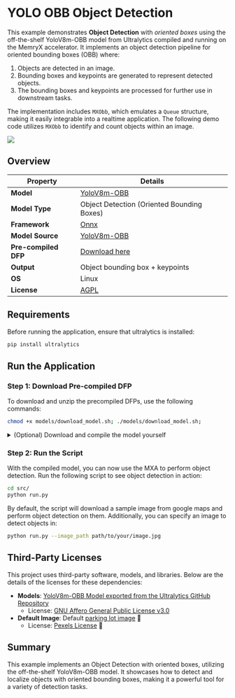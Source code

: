 # YOLO OBB Object Detection

This example demonstrates **Object Detection** with *oriented boxes* using the
off-the-shelf YoloV8m-OBB model from Ultralytics compiled and running on the
MemryX accelerator. It implements an object detection pipeline for oriented
bounding boxes (OBB) where:

1. Objects are detected in an image.
2. Bounding boxes and keypoints are generated to represent detected objects.
3. The bounding boxes and keypoints are processed for further use in downstream tasks.

The implementation includes `MXObb`, which emulates a `Queue` structure, making
it easily integrable into a realtime application. The following demo code
utilizes `MXObb` to identify and count objects within an image.

![](assets/parking_lot_output.png)

## Overview

| Property             | Details                                                                                                                 |
|----------------------|-------------------------------------------------------------------------------------------------------------------------|
| **Model**            | [YoloV8m-OBB](https://github.com/ultralytics/ultralytics)                                                               |
| **Model Type**       | Object Detection (Oriented Bounding Boxes)                                                                              |
| **Framework**        | [Onnx](https://onnx.ai/)                                                                                                |
| **Model Source**     | [YoloV8m-OBB](https://github.com/ultralytics/ultralytics)                                                               |
| **Pre-compiled DFP** | [Download here](https://developer.memryx.com/model_explorer/YOLO_v8_small_Oriented_Bounding_Boxes_1024_1024_3_onnx.zip) |
| **Output**           | Object bounding box + keypoints                                                                                         |
| **OS**               | Linux                                                                                                                   |
| **License**          | [AGPL](LICENSE.md)                                                                                                      |

## Requirements

Before running the application, ensure that ultralytics is installed:

```bash
pip install ultralytics
```

## Run the Application

### Step 1: Download Pre-compiled DFP

To download and unzip the precompiled DFPs, use the following commands:
```bash
chmod +x models/download_model.sh; ./models/download_model.sh;
```

<details>
<summary> (Optional) Download and compile the model yourself </summary>
If you prefer, you can download and compile the model rather than using the precompiled version. Download the pre-trained YoloV8m-OBB model:

```bash
cd models/
python3 export_model.py
```

You can now use the MemryX Neural Compiler to compile the model and generate the DFP file required by the accelerator:

```bash
mx_nc -v -m yolov8s-obb.onnx --autocrop 
mv model_0_yolov8s-obb_post.onnx yolov8s-obb_post.onnx 
```
</details>

### Step 2: Run the Script

With the compiled model, you can now use the MXA to perform object detection. Run the following script to see object detection in action:

```bash
cd src/
python run.py
```

By default, the script will download a sample image from google maps and perform object detection on them. Additionally, you can specify an image to detect objects in:

```bash
python run.py --image_path path/to/your/image.jpg
```

## Third-Party Licenses

This project uses third-party software, models, and libraries. Below are the details of the licenses for these dependencies:

- **Models**: [YoloV8m-OBB Model exported from the Ultralytics GitHub Repository](https://github.com/ultralytics/ultralytics)  
  - License: [GNU Affero General Public License v3.0](https://github.com/ultralytics/ultralytics/blob/main/LICENSE)
- **Default Image**: Default [parking lot image](https://www.pexels.com/photo/public-parking-with-modern-cars-in-rows-4196105/) 🔗  
  - License: [Pexels License](https://www.pexels.com/license/) 🔗

## Summary

This example implements an Object Detection with oriented boxes, utilizing the
off-the-shelf YoloV8m-OBB model. It showcases how to detect and localize
objects with oriented bounding boxes, making it a powerful tool for a variety
of detection tasks.


